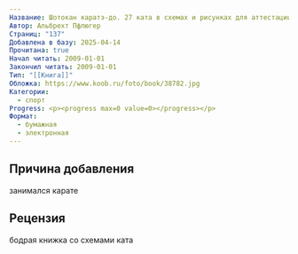 ```yaml
---
Название: Шотокан каратэ-до. 27 ката в схемах и рисунках для аттестации и соревнований
Автор: Альбрехт Пфлюгер
Страниц: "137"
Добавлена в базу: 2025-04-14
Прочитана: true
Начал читать: 2009-01-01
Закончил читать: 2009-01-01
Тип: "[[Книга]]"
Обложка: https://www.koob.ru/foto/book/38782.jpg
Категории:
  - спорт
Progress: <p><progress max=0 value=0></progress></p>
Формат:
  - бумажная
  - электронная
---
```

## Причина добавления

занимался карате

## Рецензия

бодрая книжка со схемами ката